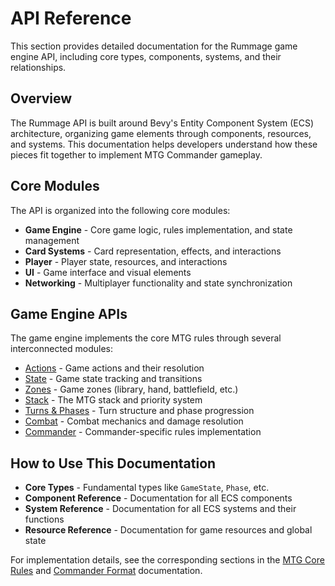 # API Reference

This section provides detailed documentation for the Rummage game engine API, including core types, components, systems, and their relationships.

## Overview

The Rummage API is built around Bevy's Entity Component System (ECS) architecture, organizing game elements through components, resources, and systems. This documentation helps developers understand how these pieces fit together to implement MTG Commander gameplay.

## Core Modules

The API is organized into the following core modules:

- **Game Engine** - Core game logic, rules implementation, and state management
- **Card Systems** - Card representation, effects, and interactions
- **Player** - Player state, resources, and interactions
- **UI** - Game interface and visual elements
- **Networking** - Multiplayer functionality and state synchronization

## Game Engine APIs

The game engine implements the core MTG rules through several interconnected modules:

- [Actions](core_types.md#game-actions) - Game actions and their resolution
- [State](system_reference.md#state-management) - Game state tracking and transitions
- [Zones](component_reference.md#zone-components) - Game zones (library, hand, battlefield, etc.)
- [Stack](system_reference.md#stack-systems) - The MTG stack and priority system
- [Turns & Phases](component_reference.md#turn-components) - Turn structure and phase progression
- [Combat](system_reference.md#combat-systems) - Combat mechanics and damage resolution
- [Commander](system_reference.md#commander-systems) - Commander-specific rules implementation

## How to Use This Documentation

- **Core Types** - Fundamental types like `GameState`, `Phase`, etc.
- **Component Reference** - Documentation for all ECS components
- **System Reference** - Documentation for all ECS systems and their functions
- **Resource Reference** - Documentation for game resources and global state

For implementation details, see the corresponding sections in the [MTG Core Rules](../mtg_core/index.md) and [Commander Format](../formats/commander/index.md) documentation.
